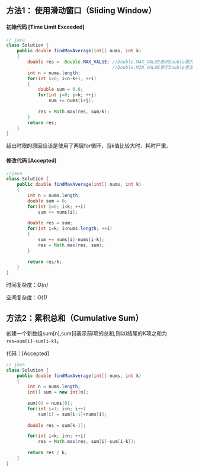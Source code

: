 ## 方法1： 使用滑动窗口（Sliding Window）
#### 初始代码 [Time Limit Exceeded]
```java
// java
class Solution {
    public double findMaxAverage(int[] nums, int k) 
    {
        double res = -Double.MAX_VALUE; //Double.MAX_VALUE表示Double里的最大值，
                                        //Double.MIN_VALUE表示Double里正数里的最小值。
        int n = nums.length;        
        for(int i=0; i<n-k+1; ++i)
        {
            double sum = 0.0;
            for(int j=0; j<k; ++j)
                sum += nums[i+j];
            
            res = Math.max(res, sum/k);
        }   
        return res;
    }
}
```
超出时限的原因应该是使用了两层for循环，当k值比较大时，耗时严重。
#### 修改代码 [Accepted]
```java
//java
class Solution {
    public double findMaxAverage(int[] nums, int k) 
    {
        int n = nums.length;
        double sum = 0;
        for(int i=0; i<k; ++i)
            sum += nums[i];
        
        double res = sum;
        for(int i=k; i<nums.length; ++i)
        {
            sum += nums[i]-nums[i-k];
            res = Math.max(res, sum);
        }
        
        return res/k;
    }
}
```
时间复杂度：*O(n)*

空间复杂度：*O(1)*

## 方法2：累积总和（Cumulative Sum）
创建一个新数组sum[n],sum[i]表示前i项的总和,则以i结尾的K项之和为`res=sum[i]-sum[i-k]`。

代码：[Accepted]
```java
// java
class Solution {
    public double findMaxAverage(int[] nums, int k) 
    {
        int n = nums.length;
        int[] sum = new int[n];
        
        sum[0] = nums[0];
        for(int i=1; i<n; i++)
            sum[i] = sum[i-1]+nums[i];
        
        double res = sum[k-1];

        for(int i=k; i<n; ++i)
            res = Math.max(res, sum[i]-sum[i-k]);
        
        return res / k;
    }
}
```

